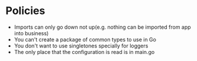 # Policies

- Imports can only go down not up(e.g. nothing can be imported from app into business)
- You can't create a package of common types to use in Go
- You don't want to use singletones specially for loggers
- The only place that the configuration is read is in main.go
